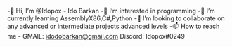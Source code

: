 -👋 Hi, I’m @Idopox - Ido Barkan
-👀 I’m interested in programming
-🌱 I’m currently learning AssemblyX86,C#,Python
-💞️ I’m looking to collaborate on any advanced or intermediate projects advanced levels
-📫 How to reach me - GMAIL: idodobarkan@gmail.com Discord: Idopox#0249
